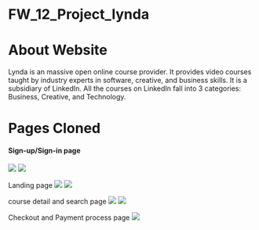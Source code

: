 # FW_12_Project_lynda

# About Website
Lynda is an massive open online course provider. It provides video courses taught by industry experts in software, creative, and business skills. It is a subsidiary of LinkedIn. All the courses on LinkedIn fall into 3 categories: Business, Creative, and Technology.

# Pages Cloned 

<h4>Sign-up/Sign-in page</h4>

<img src="https://miro.medium.com/max/875/0*psCiab_zBzeA97pu.png">
<img src="https://miro.medium.com/max/875/0*Ser-i2bALz1tBhEW.png">
 
Landing page
<img src="https://miro.medium.com/max/875/0*rGmOt0ojF0DdS-kA.png">
<img src="https://miro.medium.com/max/875/0*PrO41xw7iDVmfpWM.png">

course detail and search page
<img src="https://miro.medium.com/max/875/0*vdl-6yDoaN6rxhVV.png">
<img src="https://miro.medium.com/max/875/0*xxZTtYZ1tePTVJQz.png">


Checkout and Payment process page
<img src="https://miro.medium.com/max/875/0*pS_y691OViTLXvP5.png">





